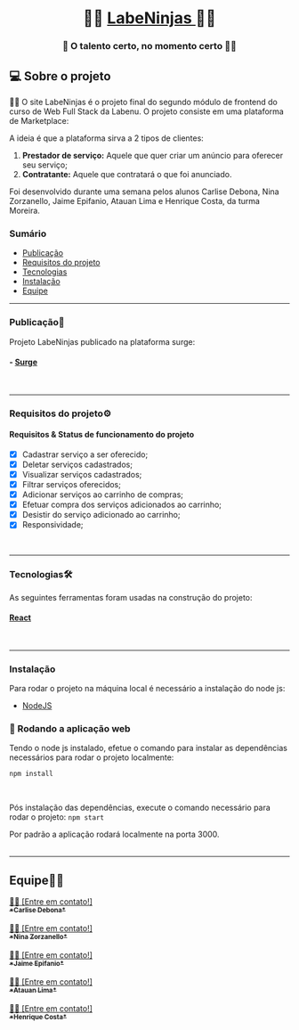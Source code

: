 <h1 align="center">
     🐱‍👤 <a href="#" alt="site do projeto" target="_blank"> LabeNinjas </a>  🐱‍👤
</h1>

<h3 align="center">
    🛒 O talento certo, no momento certo  🐱‍👤
</h3>

## 💻 Sobre o projeto

🐱‍👤 O site LabeNinjas é o projeto final do segundo módulo de frontend do curso de Web Full Stack da Labenu.
    O projeto consiste em uma plataforma de Marketplace:

A ideia é que a plataforma sirva a 2 tipos de clientes:

1. **Prestador de serviço:** Aquele que quer criar um anúncio para oferecer seu serviço;
2. **Contratante:** Aquele que contratará o que foi anunciado.  

Foi desenvolvido durante uma semana pelos alunos Carlise Debona, Nina Zorzanello, Jaime Epifanio, Atauan Lima e Henrique Costa, da turma Moreira.
<br>

### Sumário

  - [Publicação](#publicação)
  - [Requisitos do projeto](#requisitos-do-projeto)
  - [Tecnologias](#tecnologias)  
  - [Instalação](#instalação)
  - [Equipe](#equipe)<br/>


---

###  Publicação🎨

Projeto LabeNinjas publicado na plataforma surge:

#### - [Surge](https://silent-print.surge.sh/)
<br/>

---

### Requisitos do projeto⚙

#### Requisitos & Status de funcionamento do projeto

- [X] Cadastrar serviço a ser oferecido;
- [X] Deletar serviços cadastrados;
- [X] Visualizar serviços cadastrados; 
- [X] Filtrar serviços oferecidos;
- [X] Adicionar serviços ao carrinho de compras;
- [X] Efetuar compra dos serviços adicionados ao carrinho;
- [X] Desistir do serviço adicionado ao carrinho; 
- [X] Responsividade;
<br/>

---

### Tecnologias🛠

As seguintes ferramentas foram usadas na construção do projeto:

#### [React](https://reactjs.org/)
<br/>

---

### Instalação

Para rodar o projeto na máquina local é necessário a instalação do node js:
- [NodeJS](https://nodejs.org/en/download/)

### 🧭 Rodando a aplicação web
Tendo o node js instalado, efetue o comando para instalar as dependências necessários para rodar o projeto localmente:
```
npm install 
```
<br/>

Pós instalação das dependências, execute o comando necessário para rodar o projeto:
`npm start`
<br/>

Por padrão a aplicação rodará localmente na porta 3000.
<br/><br/>

---

## Equipe👨‍💻

<a href="https://github.com/Carlisegd">
 👋🏽 [Entre em contato!]
 <br>
 <sub><b>*Carlise Debona*</b></sub></a> <a href="https://github.com/Carlisegd" title="github"></a>
 <br>
 <br>
 
 <a href="https://github.com/ninazorzanello">
 👋🏽 [Entre em contato!]
 <br>
 <sub><b>*Nina Zorzanello*</b></sub></a> <a href="https://github.com/ninazorzanello" title="github"></a>
 <br>
 <br>

<a href="https://github.com/jaime-github">
 👋🏽 [Entre em contato!]
 <br />
 <sub><b>*Jaime Epifanio*</b></sub></a> <a href="https://github.com/jaime-github" title="github"></a>
 <br>
 <br>
 
 <a href="https://github.com/Atauan">
 👋🏽 [Entre em contato!]
 <br>
 <sub><b>*Atauan Lima*</b></sub></a> <a href="https://github.com/Atauan" title="github"></a>
 <br>
 <br>

<a href="https://github.com/HEINRICK7">
 👋🏽 [Entre em contato!]
 <br>
 <sub><b>*Henrique Costa*</b></sub></a> <a href="https://github.com/HEINRICK7" title="github"></a>
 <br>
 <br>
